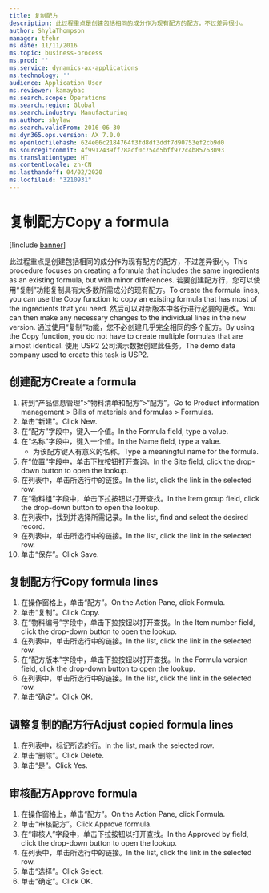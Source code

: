 ```yaml
---
title: 复制配方
description: 此过程重点是创建包括相同的成分作为现有配方的配方，不过差异很小。
author: ShylaThompson
manager: tfehr
ms.date: 11/11/2016
ms.topic: business-process
ms.prod: ''
ms.service: dynamics-ax-applications
ms.technology: ''
audience: Application User
ms.reviewer: kamaybac
ms.search.scope: Operations
ms.search.region: Global
ms.search.industry: Manufacturing
ms.author: shylaw
ms.search.validFrom: 2016-06-30
ms.dyn365.ops.version: AX 7.0.0
ms.openlocfilehash: 624e06c2184764f3fd8df3ddf7d90753ef2cb9d0
ms.sourcegitcommit: 4f9912439ff78acf0c754d5bff972c4b85763093
ms.translationtype: HT
ms.contentlocale: zh-CN
ms.lasthandoff: 04/02/2020
ms.locfileid: "3210931"
---
```

# <a name="copy-a-formula"></a><span data-ttu-id="e906b-103">复制配方</span><span class="sxs-lookup"><span data-stu-id="e906b-103">Copy a formula</span></span>

[!include [banner](../../includes/banner.md)]

<span data-ttu-id="e906b-104">此过程重点是创建包括相同的成分作为现有配方的配方，不过差异很小。</span><span class="sxs-lookup"><span data-stu-id="e906b-104">This procedure focuses on creating a formula that includes the same ingredients as an existing formula, but with minor differences.</span></span> <span data-ttu-id="e906b-105">若要创建配方行，您可以使用“复制”功能复制具有大多数所需成分的现有配方。</span><span class="sxs-lookup"><span data-stu-id="e906b-105">To create the formula lines, you can use the Copy function to copy an existing formula that has most of the ingredients that you need.</span></span> <span data-ttu-id="e906b-106">然后可以对新版本中各行进行必要的更改。</span><span class="sxs-lookup"><span data-stu-id="e906b-106">You can then make any necessary changes to the individual lines in the new version.</span></span> <span data-ttu-id="e906b-107">通过使用“复制”功能，您不必创建几乎完全相同的多个配方。</span><span class="sxs-lookup"><span data-stu-id="e906b-107">By using the Copy function, you do not have to create multiple formulas that are almost identical.</span></span> <span data-ttu-id="e906b-108">使用 USP2 公司演示数据创建此任务。</span><span class="sxs-lookup"><span data-stu-id="e906b-108">The demo data company used to create this task is USP2.</span></span>


## <a name="create-a-formula"></a><span data-ttu-id="e906b-109">创建配方</span><span class="sxs-lookup"><span data-stu-id="e906b-109">Create a formula</span></span>
1. <span data-ttu-id="e906b-110">转到“产品信息管理”>“物料清单和配方”>“配方”。</span><span class="sxs-lookup"><span data-stu-id="e906b-110">Go to Product information management > Bills of materials and formulas > Formulas.</span></span>
2. <span data-ttu-id="e906b-111">单击“新建”。</span><span class="sxs-lookup"><span data-stu-id="e906b-111">Click New.</span></span>
3. <span data-ttu-id="e906b-112">在“配方”字段中，键入一个值。</span><span class="sxs-lookup"><span data-stu-id="e906b-112">In the Formula field, type a value.</span></span>
4. <span data-ttu-id="e906b-113">在“名称”字段中，键入一个值。</span><span class="sxs-lookup"><span data-stu-id="e906b-113">In the Name field, type a value.</span></span>
    * <span data-ttu-id="e906b-114">为该配方键入有意义的名称。</span><span class="sxs-lookup"><span data-stu-id="e906b-114">Type a meaningful name for the formula.</span></span>  
5. <span data-ttu-id="e906b-115">在“位置”字段中，单击下拉按钮打开查询。</span><span class="sxs-lookup"><span data-stu-id="e906b-115">In the Site field, click the drop-down button to open the lookup.</span></span>
6. <span data-ttu-id="e906b-116">在列表中，单击所选行中的链接。</span><span class="sxs-lookup"><span data-stu-id="e906b-116">In the list, click the link in the selected row.</span></span>
7. <span data-ttu-id="e906b-117">在“物料组”字段中，单击下拉按钮以打开查找。</span><span class="sxs-lookup"><span data-stu-id="e906b-117">In the Item group field, click the drop-down button to open the lookup.</span></span>
8. <span data-ttu-id="e906b-118">在列表中，找到并选择所需记录。</span><span class="sxs-lookup"><span data-stu-id="e906b-118">In the list, find and select the desired record.</span></span>
9. <span data-ttu-id="e906b-119">在列表中，单击所选行中的链接。</span><span class="sxs-lookup"><span data-stu-id="e906b-119">In the list, click the link in the selected row.</span></span>
10. <span data-ttu-id="e906b-120">单击“保存”。</span><span class="sxs-lookup"><span data-stu-id="e906b-120">Click Save.</span></span>

## <a name="copy-formula-lines"></a><span data-ttu-id="e906b-121">复制配方行</span><span class="sxs-lookup"><span data-stu-id="e906b-121">Copy formula lines</span></span>
1. <span data-ttu-id="e906b-122">在操作窗格上，单击“配方”。</span><span class="sxs-lookup"><span data-stu-id="e906b-122">On the Action Pane, click Formula.</span></span>
2. <span data-ttu-id="e906b-123">单击“复制”。</span><span class="sxs-lookup"><span data-stu-id="e906b-123">Click Copy.</span></span>
3. <span data-ttu-id="e906b-124">在“物料编号”字段中，单击下拉按钮以打开查找。</span><span class="sxs-lookup"><span data-stu-id="e906b-124">In the Item number field, click the drop-down button to open the lookup.</span></span>
4. <span data-ttu-id="e906b-125">在列表中，单击所选行中的链接。</span><span class="sxs-lookup"><span data-stu-id="e906b-125">In the list, click the link in the selected row.</span></span>
5. <span data-ttu-id="e906b-126">在“配方版本”字段中，单击下拉按钮以打开查找。</span><span class="sxs-lookup"><span data-stu-id="e906b-126">In the Formula version field, click the drop-down button to open the lookup.</span></span>
6. <span data-ttu-id="e906b-127">在列表中，单击所选行中的链接。</span><span class="sxs-lookup"><span data-stu-id="e906b-127">In the list, click the link in the selected row.</span></span>
7. <span data-ttu-id="e906b-128">单击“确定”。</span><span class="sxs-lookup"><span data-stu-id="e906b-128">Click OK.</span></span>

## <a name="adjust-copied-formula-lines"></a><span data-ttu-id="e906b-129">调整复制的配方行</span><span class="sxs-lookup"><span data-stu-id="e906b-129">Adjust copied formula lines</span></span>
1. <span data-ttu-id="e906b-130">在列表中，标记所选的行。</span><span class="sxs-lookup"><span data-stu-id="e906b-130">In the list, mark the selected row.</span></span>
2. <span data-ttu-id="e906b-131">单击“删除”。</span><span class="sxs-lookup"><span data-stu-id="e906b-131">Click Delete.</span></span>
3. <span data-ttu-id="e906b-132">单击“是”。</span><span class="sxs-lookup"><span data-stu-id="e906b-132">Click Yes.</span></span>

## <a name="approve-formula"></a><span data-ttu-id="e906b-133">审核配方</span><span class="sxs-lookup"><span data-stu-id="e906b-133">Approve formula</span></span>
1. <span data-ttu-id="e906b-134">在操作窗格上，单击“配方”。</span><span class="sxs-lookup"><span data-stu-id="e906b-134">On the Action Pane, click Formula.</span></span>
2. <span data-ttu-id="e906b-135">单击“审核配方”。</span><span class="sxs-lookup"><span data-stu-id="e906b-135">Click Approve formula.</span></span>
3. <span data-ttu-id="e906b-136">在“审核人”字段中，单击下拉按钮以打开查找。</span><span class="sxs-lookup"><span data-stu-id="e906b-136">In the Approved by field, click the drop-down button to open the lookup.</span></span>
4. <span data-ttu-id="e906b-137">在列表中，单击所选行中的链接。</span><span class="sxs-lookup"><span data-stu-id="e906b-137">In the list, click the link in the selected row.</span></span>
5. <span data-ttu-id="e906b-138">单击“选择”。</span><span class="sxs-lookup"><span data-stu-id="e906b-138">Click Select.</span></span>
6. <span data-ttu-id="e906b-139">单击“确定”。</span><span class="sxs-lookup"><span data-stu-id="e906b-139">Click OK.</span></span>

